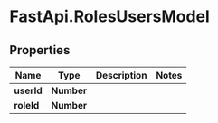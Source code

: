# FastApi.RolesUsersModel

## Properties

Name | Type | Description | Notes
------------ | ------------- | ------------- | -------------
**userId** | **Number** |  | 
**roleId** | **Number** |  | 


